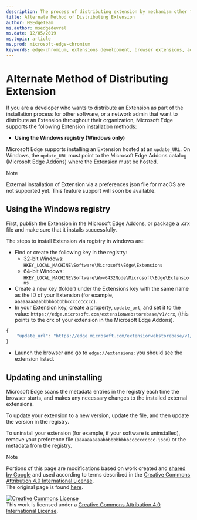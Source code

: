 ```yaml
---
description: The process of distributing extension by mechanism other than verified stores
title: Alternate Method of Distributing Extension
author: MSEdgeTeam
ms.author: msedgedevrel
ms.date: 12/05/2019
ms.topic: article
ms.prod: microsoft-edge-chromium
keywords: edge-chromium, extensions development, browser extensions, addons, partner center, developer
---
```


# Alternate Method of Distributing Extension  

If you are a developer who wants to distribute an Extension as part of the installation process for other software, or a network admin that want to distribute an Extension throughout their organization, Microsoft Edge supports the following Extension installation methods:  

*   **Using the Windows registry \(Windows only\)**  

Microsoft Edge supports installing an Extension hosted at an `update_URL`.  On Windows, the `update_URL` must point to the Microsoft Edge Addons catalog \(Microsoft Edge Addons\) where the Extension must be hosted.  

> [!NOTE]
> External installation of Extension via a preferences json file for macOS <!--and Linux--> are not supported yet.  This feature support will soon be available.

## Using the Windows registry  

First, publish the Extension in the Microsoft Edge Addons, or package a .crx file and make sure that it installs successfully.  

The steps to install Extension via registry in windows are:  

*   Find or create the following key in the registry:  
    *   32-bit Windows:  `HKEY_LOCAL_MACHINE\Software\Microsoft\Edge\Extensions`  
    *   64-bit Windows:  `HKEY_LOCAL_MACHINE\Software\Wow6432Node\Microsoft\Edge\Extensions`  
*   Create a new key \(folder\) under the Extensions key with the same name as the ID of your Extension \(for example, `aaaaaaaaaabbbbbbbbbbcccccccccc`\).  
*   In your Extension key, create a property, `update_url`, and set it to the value: `https://edge.microsoft.com/extensionwebstorebase/v1/crx`,  \(this points to the crx of your extension in the Microsoft Edge Addons\).  

```javascript
{
    "update_url": "https://edge.microsoft.com/extensionwebstorebase/v1/crx"
}
```  

*   Launch the browser and go to `edge://extensions`; you should see the extension listed.  

## Updating and uninstalling  

Microsoft Edge scans the metadata entries in the registry each time the browser starts, and makes any necessary changes to the installed external extensions.  

To update your extension to a new version, update the file, and then update the version in the registry.  

To uninstall your extension \(for example, if your software is uninstalled\), remove your preference file \(`aaaaaaaaaabbbbbbbbbbcccccccccc.json`\) or the metadata from the registry.  

<!-- image links -->  

<!-- links -->  

> [!NOTE]
> Portions of this page are modifications based on work created and [shared by Google][GoogleSitePolicies] and used according to terms described in the [Creative Commons Attribution 4.0 International License][CCA4IL].  
> The original page is found [here](https://developer.chrome.com/apps/external_extensions).  

[![Creative Commons License][CCby4Image]][CCA4IL]  
This work is licensed under a [Creative Commons Attribution 4.0 International License][CCA4IL].  

[CCA4IL]: https://creativecommons.org/licenses/by/4.0  
[CCby4Image]: https://i.creativecommons.org/l/by/4.0/88x31.png  
[GoogleSitePolicies]: https://developers.google.com/terms/site-policies
